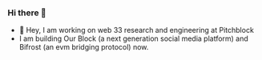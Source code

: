### Hi there 👋

<!--
**jikdo/jikdo** is a ✨ _special_ ✨ repository because its `README.md` (this file) appears on your GitHub profile.

Here are some ideas to get you started:

- 🔭 I’m currently working on ...
- 🌱 I’m currently learning ...
- 👯 I’m looking to collaborate on ...
- 🤔 I’m looking for help with ...
- 💬 Ask me about ...
- 📫 How to reach me: ...
- 😄 Pronouns: ...
- ⚡ Fun fact: ...
-->

- 🔭 Hey, I am working on web 33 research and engineering at Pitchblock
-  I am building Our Block (a next generation social media platform) and Bifrost (an evm bridging protocol) now.
